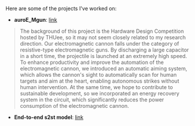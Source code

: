 Here are some of the projects I've worked on:

- **auroE_Mgun**: [link](https://github.com/CBDT-JWT/autoE_Mgun)

> The background of this project is the Hardware Design Competition hosted by THUee, so it may not seem closely related to my research direction. Our electromagnetic cannon falls under the category of resistive-type electromagnetic guns. By discharging a large capacitor in a short time, the projectile is launched at an extremely high speed. To enhance productivity and improve the automation of the electromagnetic cannon, we introduced an automatic aiming system, which allows the cannon's sight to automatically scan for human targets and aim at the heart, enabling autonomous strikes without human intervention. At the same time, we hope to contribute to sustainable development, so we incorporated an energy recovery system in the circuit, which significantly reduces the power consumption of the electromagnetic cannon.

- **End-to-end s2st model**: [link](end2end-s2st.md)